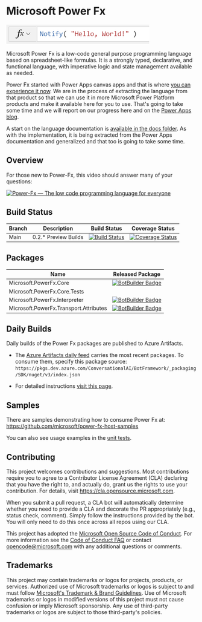 # Microsoft Power Fx

![simple formula using Notify to produce a "Hello, World!" message](docs/media/root/hello-world.png)

Microsoft Power Fx is a low-code general purpose programming language based on spreadsheet-like formulas.  It is a strongly typed, declarative, and functional language, with imperative logic and state management available as needed.  

Power Fx started with Power Apps canvas apps and that is where [you can experience it now](https://powerapps.microsoft.com/en-us/).  We are in the process of extracting the language from that product so that we can use it in more Microsoft Power Platform products and make it available here for you to use.  That's going to take some time and we will report on our progress here and on the [Power Apps blog](https://powerapps.microsoft.com/en-us/blog/).  

A start on the language documentation is [available in the docs folder](docs/overview.md).  As with the implementation, it is being extracted from the Power Apps documentation and generalized and that too is going to take some time.

## Overview
For those new to Power-Fx, this video should answer many of your questions:

[![Power-Fx — The low code programming language for everyone](https://img.youtube.com/vi/ik6k89WNjuk/0.jpg)](https://www.youtube-nocookie.com/embed/ik6k89WNjuk)

## Build Status

 | Branch | Description        | Build Status | Coverage Status |
 |----|---------------|--------------|--------------|
 |Main | 0.2.* Preview Builds |[![Build Status](https://dev.azure.com/FuseLabs/SDK_v4/_apis/build/status/PowerFx/PowerFx-daily?branchName=main)](https://dev.azure.com/FuseLabs/SDK_v4/_build/latest?definitionId=1410&branchName=main) |[![Coverage Status](https://coveralls.io/repos/github/microsoft/Power-Fx/badge.svg?branch=bruce/addcoveralls4-26)](https://coveralls.io/github/microsoft/Power-Fx?branch=bruce/addcoveralls4-26)

## Packages

| Name                                  | Released Package
|---------------------------------------|-------------------------------------------------------------------------------------------------------------------------------------------------------------------|
| Microsoft.PowerFx.Core                | [![BotBuilder Badge](https://buildstats.info/nuget/Microsoft.PowerFx.Core?includePreReleases=true&dWidth=70)](https://www.nuget.org/packages/Microsoft.PowerFx.Core/)
| Microsoft.PowerFx.Core.Tests          |                                  |
| Microsoft.PowerFx.Interpreter         | [![BotBuilder Badge](https://buildstats.info/nuget/Microsoft.PowerFx.Interpreter?includePreReleases=true&dWidth=70)](https://www.nuget.org/packages/Microsoft.PowerFx.Interpreter/)
| Microsoft.PowerFx.Transport.Attributes   | [![BotBuilder Badge](https://buildstats.info/nuget/Microsoft.PowerFx.Transport.Attributes?includePreReleases=true&dWidth=70)](https://www.nuget.org/packages/Microsoft.PowerFx.Transport.Attributes/)

## Daily Builds
Daily builds of the Power Fx packages are published to Azure Artifacts. 
- The [Azure Artifacts daily feed](https://dev.azure.com/ConversationalAI/BotFramework/_packaging?_a=feed&feed=SDK) carries the most recent packages. To consume them, specify this package source: 
`https://pkgs.dev.azure.com/ConversationalAI/BotFramework/_packaging/SDK/nuget/v3/index.json`

- For detailed instructions [visit this page](dailyBuilds.md).

## Samples
There are samples demonstrating how to consume Power Fx at: https://github.com/microsoft/power-fx-host-samples

You can also see usage examples in the [unit tests](https://github.com/microsoft/Power-Fx/tree/main/src/tests).

## Contributing

This project welcomes contributions and suggestions.  Most contributions require you to agree to a
Contributor License Agreement (CLA) declaring that you have the right to, and actually do, grant us
the rights to use your contribution. For details, visit https://cla.opensource.microsoft.com.

When you submit a pull request, a CLA bot will automatically determine whether you need to provide
a CLA and decorate the PR appropriately (e.g., status check, comment). Simply follow the instructions
provided by the bot. You will only need to do this once across all repos using our CLA.

This project has adopted the [Microsoft Open Source Code of Conduct](https://opensource.microsoft.com/codeofconduct/).
For more information see the [Code of Conduct FAQ](https://opensource.microsoft.com/codeofconduct/faq/) or
contact [opencode@microsoft.com](mailto:opencode@microsoft.com) with any additional questions or comments.

## Trademarks

This project may contain trademarks or logos for projects, products, or services. Authorized use of Microsoft 
trademarks or logos is subject to and must follow 
[Microsoft's Trademark & Brand Guidelines](https://www.microsoft.com/en-us/legal/intellectualproperty/trademarks/usage/general).
Use of Microsoft trademarks or logos in modified versions of this project must not cause confusion or imply Microsoft sponsorship.
Any use of third-party trademarks or logos are subject to those third-party's policies.
